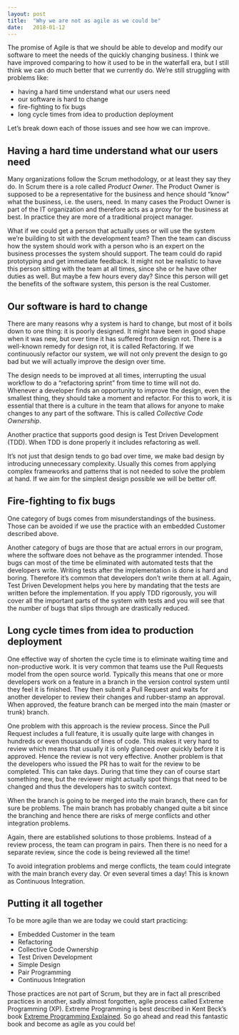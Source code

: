 ```yaml
---
layout: post
title:  "Why we are not as agile as we could be"
date:   2018-01-12
---
```

The promise of Agile is that we should be able to develop and modify our software to meet the needs of the quickly changing business. I think we have improved comparing to how it used to be in the waterfall era, but I still think we can do much better that we currently do. We’re still struggling with problems like:

* having a hard time understand what our users need
* our software is hard to change
* fire-fighting to fix bugs
* long cycle times from idea to production deployment

Let’s break down each of those issues and see how we can improve.

## Having a hard time understand what our users need

Many organizations follow the Scrum methodology, or at least they say they do. In Scrum there is a role called _Product Owner_. The Product Owner is supposed to be a representative for the business and hence should “know” what the business, i.e. the users, need. In many cases the Product Owner is part of the IT organization and therefore acts as a proxy for the business at best. In practice they are more of a traditional project manager.

What if we could get a person that actually uses or will use the system we’re building to sit with the development team? Then the team can discuss how the system should work with a person who is an expert on the business processes the system should support. The team could do rapid prototyping and get immediate feedback. It might not be realistic to have this person sitting with the team at all times, since she or he have other duties as well. But maybe a few hours every day? Since this person will get the benefits of the software system, this person is the real Customer.

## Our software is hard to change

There are many reasons why a system is hard to change, but most of it boils down to one thing: it is poorly designed. It might have been in good shape when it was new, but over time it has suffered from design rot. There is a well-known remedy for design rot, it is called Refactoring. If we continuously refactor our system, we will not only prevent the design to go bad but we will actually improve the design over time.

The design needs to be improved at all times, interrupting the usual workflow to do a “refactoring sprint” from time to time will not do. Whenever a developer finds an opportunity to improve the design, even the smallest thing, they should take a moment and refactor. For this to work, it is essential that there is a culture in the team that allows for anyone to make changes to any part of the software. This is called _Collective Code Ownership_.

Another practice that supports good design is Test Driven Development (TDD). When TDD is done properly it includes refactoring as well.

It’s not just that design tends to go bad over time, we make bad design by introducing unnecessary complexity. Usually this comes from applying complex frameworks and patterns that is not needed to solve the problem at hand. If we aim for the simplest design possible we will be better off.

## Fire-fighting to fix bugs

One category of bugs comes from misunderstandings of the business. Those can be avoided if we use the practice with an embedded Customer described above.

Another category of bugs are those that are actual errors in our program, where the software does not behave as the programmer intended. Those bugs can most of the time be eliminated with automated tests that the developers write. Writing tests after the implementation is done is hard and boring. Therefore it’s common that developers don’t write them at all. Again, Test Driven Development helps you here by mandating that the tests are written before the implementation. If you apply TDD rigorously, you will cover all the important parts of the system with tests and you will see that the number of bugs that slips through are drastically reduced.

## Long cycle times from idea to production deployment

One effective way of shorten the cycle time is to eliminate waiting time and non-productive work. It is very common that teams use the Pull Requests model from the open source world. Typically this means that one or more developers work on a feature in a branch in the version control system until they feel it is finished. They then submit a Pull Request and waits for another developer to review their changes and rubber-stamp an approval. When approved, the feature branch can be merged into the main (master or trunk) branch.

One problem with this approach is the review process. Since the Pull Request includes a full feature, it is usually quite large with changes in hundreds or even thousands of lines of code. This makes it very hard to review which means that usually it is only glanced over quickly before it is approved. Hence the review is not very effective. Another problem is that the developers who issued the PR has to wait for the review to be completed. This can take days. During that time they can of course start something new, but the reviewer might actually spot things that need to be changed and thus the developers has to switch context.

When the branch is going to be merged into the main branch, there can for sure be problems. The main branch has probably changed quite a bit since the branching and hence there are risks of merge conflicts and other integration problems.

Again, there are established solutions to those problems. Instead of a review process, the team can program in pairs. Then there is no need for a separate review, since the code is being reviewed all the time!

To avoid integration problems and merge conflicts, the team could integrate with the main branch every day. Or even several times a day! This is known as Continuous Integration.

## Putting it all together

To be more agile than we are today we could start practicing:

* Embedded Customer in the team
* Refactoring
* Collective Code Ownership
* Test Driven Development
* Simple Design
* Pair Programming
* Continuous Integration

Those practices are not part of Scrum, but they are in fact all prescribed practices in another, sadly almost forgotten, agile process called Extreme Programming (XP). Extreme Programming is best described in Kent Beck’s book [Extreme Programming Explained](https://www.goodreads.com/book/show/67833.Extreme_Programming_Explained). So go ahead and read this fantastic book and become as agile as you could be!
